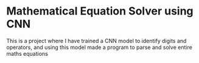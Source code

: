 # Mathematical Equation Solver using CNN
 This is a project where I have trained a CNN model to identify digits and operators, and using this model made a program to parse and solve entire maths equations
